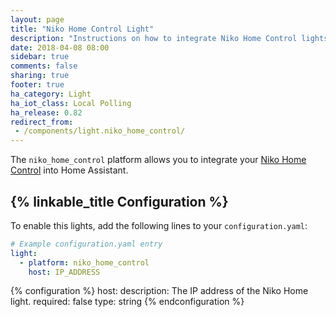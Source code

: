 ```yaml
---
layout: page
title: "Niko Home Control Light"
description: "Instructions on how to integrate Niko Home Control lights into Home Assistant."
date: 2018-04-08 08:00
sidebar: true
comments: false
sharing: true
footer: true
ha_category: Light
ha_iot_class: Local Polling
ha_release: 0.82
redirect_from:
 - /components/light.niko_home_control/
---
```


The `niko_home_control` platform allows you to integrate your [Niko Home Control](https://www.niko.eu/enus/products/niko-home-control) into Home Assistant.

## {% linkable_title Configuration %}

To enable this lights, add the following lines to your `configuration.yaml`:

```yaml
# Example configuration.yaml entry
light:
  - platform: niko_home_control
    host: IP_ADDRESS
```

{% configuration %}
host:
  description: The IP address of the Niko Home light.
  required: false
  type: string
{% endconfiguration %}
